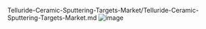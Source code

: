 Telluride-Ceramic-Sputtering-Targets-Market/Telluride-Ceramic-Sputtering-Targets-Market.md
![image](https://github.com/user-attachments/assets/15fbe30f-ee6c-431f-9f0b-b6a5c99bf3aa)
